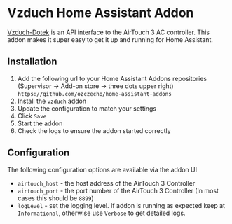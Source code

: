 # Vzduch Home Assistant Addon

[Vzduch-Dotek](https://github.com/ozczecho/vzduch-dotek) is an API interface to the AirTouch 3 AC controller. This addon makes it super easy to get it up and running for Home Assistant.

## Installation

1. Add the following url to your Home Assistant Addons repositories (Supervisor -> Add-on store -> three dots upper right) `https://github.com/ozczecho/home-assistant-addons`
2. Install the `vzduch` addon
3. Update the configuration to match your settings
4. Click `Save`
5. Start the addon
6. Check the logs to ensure the addon started correctly


## Configuration

The following configuration options are available via the addon UI

* `airtouch_host` - the host address of the AirTouch 3 Controller
* `airtouch_port` - the port number of the AirTouch 3 Controller (In most cases this should be `8899`)
* `logLevel` - set the logging level. If addon is running as expected keep at `Informational`, otherwise use `Verbose` to get detailed logs.